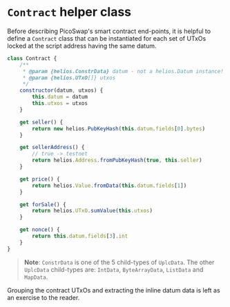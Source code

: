 # `Contract` helper class

Before describing PicoSwap's smart contract end-points, it is helpful to define a `Contract` class that can be instantiated for each set of UTxOs locked at the script address having the same datum.

```js
class Contract {
    /**
     * @param {helios.ConstrData} datum - not a helios.Datum instance!
     * @param {helios.UTxO[]} utxos
     */
    constructor(datum, utxos) {
        this.datum = datum
        this.utxos = utxos
    }

    get seller() {
        return new helios.PubKeyHash(this.datum.fields[0].bytes)
    }

    get sellerAddress() {
        // true -> testnet
        return helios.Address.fromPubKeyHash(true, this.seller)
    }

    get price() {
        return helios.Value.fromData(this.datum.fields[1])
    }

    get forSale() {
        return helios.UTxO.sumValue(this.utxos)
    }

    get nonce() {
        return this.datum.fields[3].int
    }
}
```

> **Note**: `ConstrData` is one of the 5 child-types of `UplcData`. The other `UplcData` child-types are: `IntData`, `ByteArrayData`, `ListData` and `MapData`.

Grouping the contract UTxOs and extracting the inline datum data is left as an exercise to the reader.